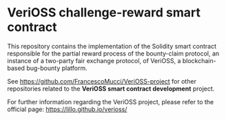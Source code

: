 # VeriOSS challenge-reward smart contract

This repository contains the implementation of the Solidity smart contract responsible for the partial reward process of the bounty-claim protocol, an instance of a two-party fair exchange protocol, of VeriOSS, a blockchain-based bug-bounty platform.

See https://github.com/FrancescoMucci/VeriOSS-project for other repositories related to the **VeriOSS smart contract development** project.

For further information regarding the VeriOSS project, please refer to the official page: https://lillo.github.io/verioss/
